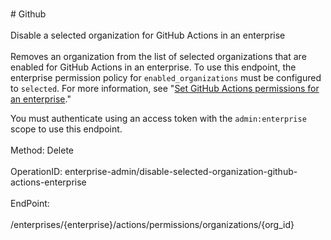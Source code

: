 <br>#     Github</br>
<br>Disable a selected organization for GitHub Actions in an enterprise</br>
<br>Removes an organization from the list of selected organizations that are enabled for GitHub Actions in an enterprise. To use this endpoint, the enterprise permission policy for `enabled_organizations` must be configured to `selected`. For more information, see "[Set GitHub Actions permissions for an enterprise](#set-github-actions-permissions-for-an-enterprise)."

You must authenticate using an access token with the `admin:enterprise` scope to use this endpoint.</br>
<br>Method: Delete</br>
<br>OperationID: enterprise-admin/disable-selected-organization-github-actions-enterprise</br>
<br>EndPoint:</br>
<br>/enterprises/{enterprise}/actions/permissions/organizations/{org_id}</br>
